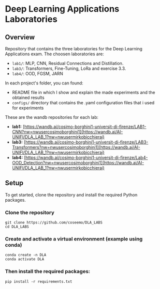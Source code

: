 # Deep Learning Applications Laboratories


## Overview

Repository that contains the three laboratories for the Deep Learning Applications exam. The choosen laboratories are:

 - `lab1/`: MLP, CNN, Residual Connections and Distillation.
 - `lab3/`: Transformers, Fine-Tuning, LoRa and exercise 3.3.
 - `lab4/`: OOD, FGSM, JARN
 
 In each project's folder, you can found:
 - README file in which I show and explain the made experiments and the obtained results
 - `configs/` directory that contains the .yaml configuration files that i used for experiments 

These are the wandb repositories for each lab:
-   **lab1:** [https://wandb.ai/cosimo-borghini1-universit-di-firenze/LAB1-CNN?nw=nwusercosimoborghini1](https://wandb.ai/AI-UNIFI/DLA_LAB_1?nw=nwusermirkobicchierai)
-    **lab3:** [https://wandb.ai/cosimo-borghini1-universit-di-firenze/LAB3-Transformers?nw=nwusercosimoborghini1](https://wandb.ai/AI-UNIFI/DLA_LAB_1?nw=nwusermirkobicchierai)
-    **lab4:** [https://wandb.ai/cosimo-borghini1-universit-di-firenze/Lab4-OOD_Detection?nw=nwusercosimoborghini1](https://wandb.ai/AI-UNIFI/DLA_LAB_1?nw=nwusermirkobicchierai)

## Setup

To get started, clone the repository and install the required Python packages.

### Clone the repository

    git clone https://github.com/coseemo/DLA_LABS
    cd DLA_LABS

### Create and activate a virtual environment (example using conda)

    conda create -n DLA 
    conda activate DLA

### Then install the required packages:

    pip install -r requirements.txt

